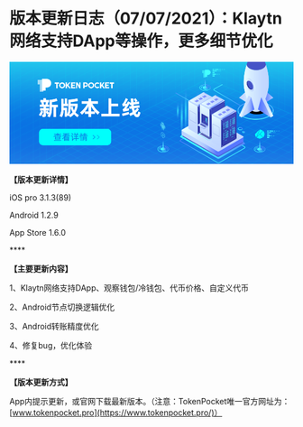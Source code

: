 # 版本更新日志（07/07/2021）：Klaytn网络支持DApp等操作，更多细节优化

![](../../.gitbook/assets/geng-xin-ban-ben-.png)

**【版本更新详情】**

iOS pro 3.1.3\(89\) 

Android 1.2.9

App Store 1.6.0 

\*\*\*\*

**【主要更新内容】**

1、Klaytn网络支持DApp、观察钱包/冷钱包、代币价格、自定义代币 

2、Android节点切换逻辑优化 

3、Android转账精度优化 

4、修复bug，优化体验

\*\*\*\*

**【版本更新方式】**

App内提示更新，或官网下载最新版本。（注意：TokenPocket唯一官方网址为：[www.tokenpocket.pro](https://www.tokenpocket.pro/)）

